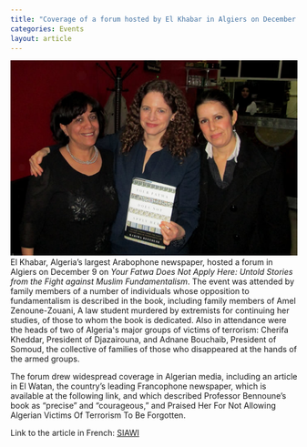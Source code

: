 ```yaml
---
title: "Coverage of a forum hosted by El Khabar in Algiers on December 9."
categories: Events
layout: article
---
```

![](/assets/img/el-khabar-forum-dec-2013.jpg) El Khabar, Algeria’s largest Arabophone newspaper, hosted a forum in Algiers on December 9 on _Your Fatwa Does Not Apply Here: Untold Stories from the Fight against Muslim Fundamentalism_. The event was attended by family members of a number of individuals whose opposition to fundamentalism is described in the book, including family members of Amel Zenoune-Zouani, A law student murdered by extremists for continuing her studies, of those to whom the book is dedicated. Also in attendance were the heads of two of Algeria's major groups of victims of terrorism: Cherifa Kheddar, President of Djazairouna, and Adnane Bouchaib, President of Somoud, the collective of families of those who disappeared at the hands of the armed groups.

The forum drew widespread coverage in Algerian media, including an article in El Watan, the country’s leading Francophone newspaper,  which is available at the following link, and which described Professor Bennoune’s book as “precise” and “courageous,” and Praised Her For Not Allowing Algerian Victims Of Terrorism To Be Forgotten.

Link to the article in French: [SIAWI](http://www.siawi.org/article6401.html)
